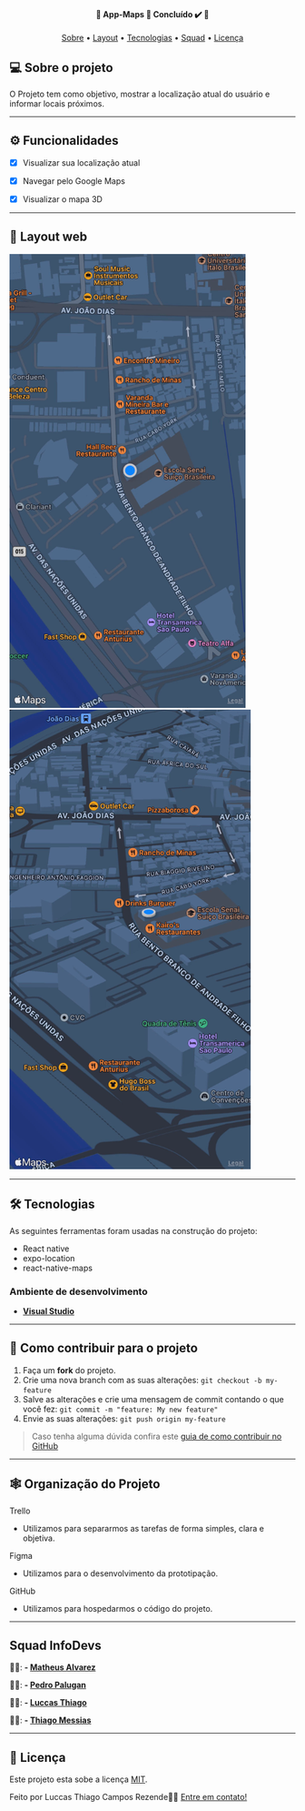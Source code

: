 <h4 align="center"> 
	🚧  App-Maps 🚀 Concluído ✔️ 🚧
</h4>

<p align="center">
 <a href="#-sobre-o-projeto">Sobre</a> •
 <a href="#-layout-web">Layout</a> • 
 <a href="#-tecnologias">Tecnologias</a> • 
 <a href="#-squad-infodevs">Squad</a> • 
 <a href="#-licença">Licença</a>
</p>

## 💻 Sobre o projeto

O Projeto tem como objetivo, mostrar a localização atual do usuário e informar locais próximos.

---

## ⚙ Funcionalidades
 - [x] Visualizar sua localização atual

 - [x] Navegar pelo Google Maps

 - [x] Visualizar o mapa 3D

---

## 🎨 Layout web
![GK1](https://github.com/MatheusAlvarez/App-Maps/blob/main/_assets/MicrosoftTeams-image%20(1).png)
![GK2](https://github.com/MatheusAlvarez/App-Maps/blob/main/_assets/MicrosoftTeams-image.png)

---

## 🛠 Tecnologias

As seguintes ferramentas foram usadas na construção do projeto:

- React native
- expo-location
- react-native-maps

### **Ambiente de desenvolvimento**

-   **[Visual Studio](https://visualstudio.microsoft.com)**

---

## 💪 Como contribuir para o projeto

1. Faça um **fork** do projeto.
2. Crie uma nova branch com as suas alterações: `git checkout -b my-feature`
3. Salve as alterações e crie uma mensagem de commit contando o que você fez: `git commit -m "feature: My new feature"`
4. Envie as suas alterações: `git push origin my-feature`
> Caso tenha alguma dúvida confira este [guia de como contribuir no GitHub](./CONTRIBUTING.md)
---

## 🕸 Organização do Projeto

Trello
  - Utilizamos para separarmos as tarefas de forma simples, clara e objetiva.

Figma
  - Utilizamos para o desenvolvimento da prototipação.

GitHub
  - Utilizamos para hospedarmos o código do projeto.
---

## Squad InfoDevs 

👨‍💻: **- [Matheus Alvarez](https://github.com/MatheusAlvarez "GitHub do Matheus")**

👨‍💻: **- [Pedro Palugan](https://github.com/pedropalugan "GitHub do Pedro")**

👨‍💻: **- [Luccas Thiago](https://github.com/LuccasThiago "GitHub do Luccas")**

👨‍💻: **- [Thiago Messias](https://github.com/Thmsantos "GitHub do Thiago")**

---

## 📝 Licença

Este projeto esta sobe a licença [MIT](./LICENSE).

Feito por Luccas Thiago Campos Rezende👋🏽 [Entre em contato!](linkedin.com/in/luccas-thiago-164632246)
